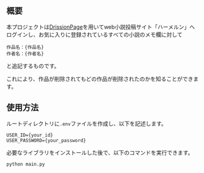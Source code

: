 ## 概要

本プロジェクトは[DrissionPage](https://github.com/g1879/DrissionPage)を用いてweb小説投稿サイト「ハーメルン」へログインし、お気に入りに登録されているすべての小説のメモ欄に対して
```
作品名：{作品名}
作者名：{作者名}
```
と追記するものです。

これにより、作品が削除されてもどの作品が削除されたのかを知ることができます。

## 使用方法

ルートディレクトリに`.env`ファイルを作成し、以下を記述します。
```
USER_ID={your_id}
USER_PASSWORD={your_password}
```

必要なライブラリをインストールした後で、以下のコマンドを実行できます。
```
python main.py
```
